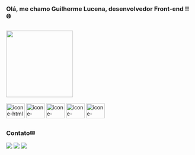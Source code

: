 
### Olá, me chamo Guilherme Lucena, desenvolvedor Front-end !! 🌐

##

<div>
  <img height="180em" src="https://github-readme-stats.vercel.app/api/top-langs/?username=Gui-lfm&layout=compact&theme=react"/>
</div>
</br>
<div>
  <img align="center" alt="icone-html" height="40" width="50" src="https://cdn.jsdelivr.net/gh/devicons/devicon/icons/html5/html5-original-wordmark.svg"/>
  <img align="center" alt="icone-" height="40" width="50" src="https://cdn.jsdelivr.net/gh/devicons/devicon/icons/css3/css3-original-wordmark.svg"/>
  <img align="center" alt="icone-" height="40" width="50" src="https://cdn.jsdelivr.net/gh/devicons/devicon/icons/javascript/javascript-original.svg"/>
  <img align="center" alt="icone-" height="40" width="50" src="https://cdn.jsdelivr.net/gh/devicons/devicon/icons/react/react-original.svg"/>
  <img align="center" alt="icone-" height="40" width="50" src="https://cdn.jsdelivr.net/gh/devicons/devicon/icons/sass/sass-original.svg"/>
</div>

##

### Contato✉

<div>
  <a href="mailto:guilherme.lucena17@gmail.com" target="_blank"><img src="https://img.shields.io/badge/Gmail-D14836?style=for-the-badge&logo=gmail&logoColor=white" target="_blank"/></a>
  <a href="https://api.whatsapp.com/send?phone=5511973302043&text=Olá%20Guilherme,%20tudo%20bem?" target="_blank"><img src="https://img.shields.io/badge/WhatsApp-25D366?style=for-the-badge&logo=whatsapp&logoColor=white" target="_blank"/></a>
  <a href="https://www.linkedin.com/in/guilherme-lucena-fm94/" target="_blank"><img src="https://img.shields.io/badge/LinkedIn-0077B5?style=for-the-badge&logo=linkedin&logoColor=white" target="_blank"/></a>
</div>
